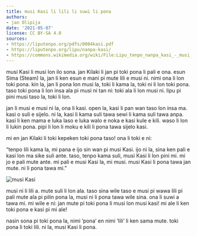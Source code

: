 ```yaml
---
title: musi Kasi li lili li suwi li pona
authors:
- jan Olipija
date: '2021-05-07'
license: CC BY-SA 4.0
sources:
- https://liputenpo.org/pdfs/0004kasi.pdf
- https://liputenpo.org/lipu/nanpa-kasi/
- https://commons.wikimedia.org/wiki/File:Lipu_tenpo_nanpa_kasi_-_musi_Kasi.png
---
```


musi Kasi li musi lon ilo sona. jan Kilaki li jan pi toki pona li pali e ona. esun Sima (Steam) la, jan li ken esun e mani pi mute lili e musi ni. nimi ona li lon toki pona. kin la, jan li pona lon musi la, toki li kama la, toki ni li lon toki pona. taso toki pona li lon insa ala pi musi ni tan ni: toki ala li lon musi ni. lipu pi pini musi taso la, toki li lon.

jan li musi e musi ni la, ona li kasi. open la, kasi li pan wan taso lon insa ma. kasi o suli e sijelo. ni la, kasi li kama suli tawa sewi li kama suli tawa anpa. kasi li ken mama e luka laso e luka walo e noka e kasi kule e kili. waso li lon li lukin pona. pipi li lon li moku e kili li pona tawa sijelo kasi.

mi en jan Kilaki li toki kepeken toki pona taso! ona li toki e ni:

“tenpo lili kama la, mi pana e ijo sin wan pi musi Kasi. ijo ni la, sina ken pali e kasi lon ma sike suli ante. taso, tenpo kama suli, musi Kasi li lon pini mi. mi jo e pali mute ante. mi pali e musi Kasi la, mi musi. musi Kasi li pona tawa jan mute. ni li pona tawa mi.”

![musi Kasi](https://upload.wikimedia.org/wikipedia/commons/1/14/Lipu_tenpo_nanpa_kasi_-_musi_Kasi.png)

musi ni li lili a. mute suli li lon ala. taso sina wile taso e musi pi wawa lili pi pali mute ala pi pilin pona la, musi ni li pona tawa wile sina. ona li suwi a tawa mi. mi wile e ni: jan mute pi toki pona li musi lon musi kasi! mi ale li ken toki pona e kasi pi mi ale!

nasin sona pi toki pona la, nimi ‘pona’ en nimi ‘lili’ li ken sama mute. toki pona li toki lili. ni la, musi Kasi li pona.
